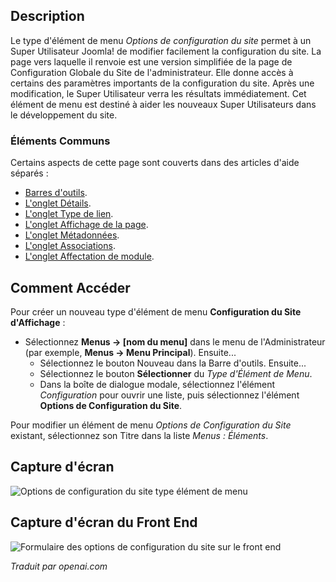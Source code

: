 <!-- Filename: Help4.x:Menu_Item:_Site_Configuration_Options  / Display title: Options de configuration du site -->

## Description

Le type d'élément de menu *Options de configuration du site* permet à un Super Utilisateur Joomla! de modifier facilement la configuration du site. La page vers laquelle il renvoie est une version simplifiée de la page de Configuration Globale du Site de l'administrateur. Elle donne accès à certains des paramètres importants de la configuration du site. Après une modification, le Super Utilisateur verra les résultats immédiatement. Cet élément de menu est destiné à aider les nouveaux Super Utilisateurs dans le développement du site.

### Éléments Communs

Certains aspects de cette page sont couverts dans des articles d'aide séparés :

* [Barres d'outils](jdocmanual?article=help/common-elements/toolbars).
* [L'onglet Détails](jdocmanual?article=help/menu-items-common/menu-item-details).
* [L'onglet Type de lien](jdocmanual?article=help/menu-items-common/menu-item-link-type).
* [L'onglet Affichage de la page](jdocmanual?article=help/menu-items-common/menu-item-page-display).
* [L'onglet Métadonnées](jdocmanual?article=help/menu-items-common/menu-item-metadata).
* [L'onglet Associations](jdocmanual?article=help/common-elements/edit-associations).
* [L'onglet Affectation de module](jdocmanual?article=help/menu-items-common/menu-item-module-assignment).

## Comment Accéder

Pour créer un nouveau type d'élément de menu **Configuration du Site d'Affichage** :

- Sélectionnez **Menus → \[nom du menu\]** dans le menu de
  l'Administrateur (par exemple, **Menus → Menu Principal**). Ensuite...
  - Sélectionnez le bouton Nouveau dans la Barre d'outils. Ensuite...
  - Sélectionnez le bouton **Sélectionner** du *Type d'Élément de Menu*.
  - Dans la boîte de dialogue modale, sélectionnez l'élément *Configuration* pour ouvrir une
    liste, puis sélectionnez l'élément **Options de Configuration du Site**.

Pour modifier un élément de menu *Options de Configuration du Site* existant, sélectionnez son
Titre dans la liste *Menus : Éléments*.

## Capture d'écran

![Options de configuration du site type élément de menu](../../../fr/images/menu-items/configuration-site-configuration-options-details.png)

## Capture d'écran du Front End

![Formulaire des options de configuration du site sur le front end](../../../en/images/menu-items/configuration-site-configuration-options-frontend.png)

*Traduit par openai.com*

